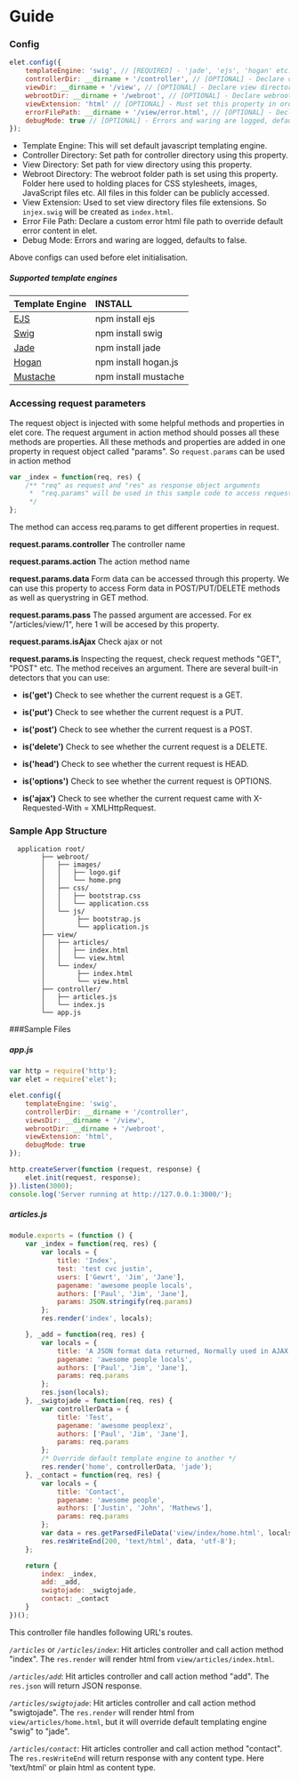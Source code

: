 Guide
=====

### Config

```javascript
elet.config({
    templateEngine: 'swig', // [REQUIRED] - 'jade', 'ejs', 'hogan' etc. No Defaults settings
    controllerDir: __dirname + '/controller', // [OPTIONAL] - Declare controller directory, defaults to "/controller"
    viewDir: __dirname + '/view', // [OPTIONAL] - Declare view directory, defaults to "/view"
    webrootDir: __dirname + '/webroot', // [OPTIONAL] - Declare webroot directory, defaults to "/webroot"
    viewExtension: 'html' // [OPTIONAL] - Must set this property in order to use html extension in view files instead of 'swig' or 'ejs' extension.
    errorFilePath: __dirname + '/view/error.html', // [OPTIONAL] - Declare a custom error html file to override default error content
    debugMode: true // [OPTIONAL] - Errors and waring are logged, defaults to false
});
```

* Template Engine: This will set default javascript templating engine.
* Controller Directory: Set path for controller directory using this property.
* View Directory: Set path for view directory using this property.
* Webroot Directory: The webroot folder path is set using this property. Folder here used to holding places for
 CSS stylesheets, images, JavaScript files etc. All files in this folder can be publicly accessed.
* View Extension: Used to set view directory files file extensions. So `injex.swig` will be created as `index.html`.
* Error File Path: Declare a custom error html file path to override default error content in elet.
* Debug Mode: Errors and waring are logged, defaults to false.

Above configs can used before elet initialisation.

##### Supported template engines

| Template Engine    |  INSTALL                |
|------------------------------|:------------------------------|
| [EJS](http://ejs.co/)         |   npm install ejs
| [Swig](http://paularmstrong.github.io/swig)     | npm install swig     |
| [Jade](http://jade-lang.com/) | npm install jade                      |
| [Hogan](http://twitter.github.io/hogan.js/)  | npm install hogan.js    |
| [Mustache](http://mustache.github.io/)  | npm install mustache                     |


### Accessing request parameters

The request object is injected with some helpful methods and properties in elet core. The request argument in action
method should posses all these methods are properties. All these methods and properties are added in one property in
request object called "params". So `request.params` can be used in action method
```javascript
var _index = function(req, res) {
    /** "req" as request and "res" as response object arguments
     *  "req.params" will be used in this sample code to access request parameters
     */
};
```
The method can access req.params to get different properties in request.


**request.params.controller** The controller name

**request.params.action** The action method name

**request.params.data** Form data can be accessed through this property. We can use this property to access
 Form data in POST/PUT/DELETE methods as well as querystring in GET method.

**request.params.pass** The passed argument are accessed. For ex "/articles/view/1", here 1 will be accesed by this property.

**request.params.isAjax** Check ajax or not

**request.params.is** Inspecting the request, check request methods "GET", "POST" etc. The method receives an argument.
There are several built-in detectors that you can use:

* **is('get')** Check to see whether the current request is a GET.

* **is('put')** Check to see whether the current request is a PUT.

* **is('post')** Check to see whether the current request is a POST.

* **is('delete')** Check to see whether the current request is a DELETE.

* **is('head')** Check to see whether the current request is HEAD.

* **is('options')** Check to see whether the current request is OPTIONS.

* **is('ajax')** Check to see whether the current request came with X-Requested-With = XMLHttpRequest.


### Sample App Structure
```
  application root/
        ├── webroot/
        │   ├── images/
        │   │   ├── logo.gif
        │   │   └── home.png
        │   ├── css/
        │   │   ├── bootstrap.css
        │   │   └── application.css
        │   └── js/
        │        ├── bootstrap.js
        │        └── application.js
        ├── view/
        │   ├── articles/
        │   │   ├── index.html
        │   │   └── view.html
        │   └── index/
        │        ├── index.html
        │        └── view.html
        ├── controller/
        │   ├── articles.js
        │   └── index.js
        └── app.js
```

###Sample Files
##### app.js
```javascript
var http = require('http');
var elet = require('elet');

elet.config({
    templateEngine: 'swig',
    controllerDir: __dirname + '/controller',
    viewsDir: __dirname + '/view',
    webrootDir: __dirname + '/webroot',
    viewExtension: 'html',
    debugMode: true
});

http.createServer(function (request, response) {
    elet.init(request, response);
}).listen(3000);
console.log('Server running at http://127.0.0.1:3000/');
```

##### articles.js
```javascript
module.exports = (function () {
    var _index = function(req, res) {
        var locals = {
            title: 'Index',
            test: 'test cvc justin',
            users: ['Gewrt', 'Jim', 'Jane'],
            pagename: 'awesome people locals',
            authors: ['Paul', 'Jim', 'Jane'],
            params: JSON.stringify(req.params)
        };
        res.render('index', locals);

    }, _add = function(req, res) {
        var locals = {
            title: 'A JSON format data returned, Normally used in AJAX response data',
            pagename: 'awesome people locals',
            authors: ['Paul', 'Jim', 'Jane'],
            params: req.params
        };
		res.json(locals);
    }, _swigtojade = function(req, res) {
        var controllerData = {
            title: 'Test',
            pagename: 'awesome peoplexz',
            authors: ['Paul', 'Jim', 'Jane'],
            params: req.params
        };
        /* Override default template engine to another */
        res.render('home', controllerData, 'jade');
    }, _contact = function(req, res) {
        var locals = {
            title: 'Contact',
            pagename: 'awesome people',
            authors: ['Justin', 'John', 'Mathews'],
            params: req.params
        };
        var data = res.getParsedFileData('view/index/home.html', locals);
        res.resWriteEnd(200, 'text/html', data, 'utf-8');
    };

    return {
        index: _index,
        add: _add,
        swigtojade: _swigtojade,
        contact: _contact
    }
})();
```
This controller file handles following URL's routes.

 _`/articles`_ or _`/articles/index`_:   Hit articles controller and call action method "index". The `res.render` will render html from `view/articles/index.html`.
 
 _`/articles/add`_:   Hit articles controller and call action method "add". The `res.json` will return JSON response.

 _`/articles/swigtojade`_:   Hit articles controller and call action method "swigtojade". The `res.render` will render
  html from `view/articles/home.html`, but it will override default templating engine "swig" to "jade".

 _`/articles/contact`_:  Hit articles controller and call action method "contact". The `res.resWriteEnd` will return response with any content type. Here 'text/html' or plain html as content type.
